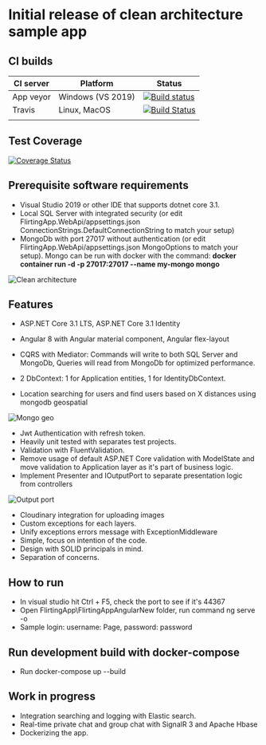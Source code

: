 # Initial release of clean architecture sample app

## CI builds
| CI server | Platform | Status |
|---|---|---|
| App veyor  | Windows (VS 2019) | [![Build status](https://ci.appveyor.com/api/projects/status/uymal0r9typqrb24?svg=true)](https://ci.appveyor.com/project/nguyentanphu/flirtingapp) |
| Travis | Linux, MacOS  | [![Build Status](https://travis-ci.org/nguyentanphu/FlirtingApp.svg?branch=master)](https://travis-ci.org/nguyentanphu/FlirtingApp) |
|   |   |   |

## Test Coverage
[![Coverage Status](https://coveralls.io/repos/github/nguyentanphu/FlirtingApp/badge.svg?branch=develop)](https://coveralls.io/github/nguyentanphu/FlirtingApp?branch=master)

## Prerequisite software requirements

- Visual Studio 2019 or other IDE that supports dotnet core 3.1.
- Local SQL Server with integrated security (or edit FlirtingApp.WebApi/appsettings.json ConnectionStrings.DefaultConnectionString to match your setup)
- MongoDb with port 27017 without authentication (or edit FlirtingApp.WebApi/appsettings.json MongoOptions to match your setup). Mongo can be run with docker with the command: **docker container run -d -p 27017:27017 --name my-mongo mongo**

<img src="https://imgur.com/download/zpTqpYs/"
     alt="Clean architecture" />

## Features

- ASP.NET Core 3.1 LTS, ASP.NET Core 3.1 Identity
- Angular 8 with Angular material component, Angular flex-layout

- CQRS with Mediator: Commands will write to both SQL Server and MongoDb, Queries will read from MongoDb for optimized performance.
- 2 DbContext: 1 for Application entities, 1 for IdentityDbContext.
- Location searching for users and find users based on X distances using mongodb geospatial

<img src="/demo.gif"
     alt="Mongo geo" />
     
- Jwt Authentication with refresh token.
- Heavily unit tested with separates test projects.
- Validation with FluentValidation.
- Remove usage of default ASP.NET Core validation with ModelState and move validation to Application layer as it's part of business logic.
- Implement Presenter and IOutputPort to separate presentation logic from controllers

<img src="https://imgur.com/download/zwI5AlQ/"
     alt="Output port" />

- Cloudinary integration for uploading images
- Custom exceptions for each layers.
- Unify exceptions errors message with ExceptionMiddleware
- Simple, focus on intention of the code.
- Design with SOLID principals in mind.
- Separation of concerns.

## How to run

- In visual studio hit Ctrl + F5, check the port to see if it's 44367
- Open FlirtingApp\FlirtingAppAngularNew folder, run command ng serve -o
- Sample login: username: Page, password: password

## Run development build with docker-compose

- Run docker-compose up --build

## Work in progress

- Integration searching and logging with Elastic search.
- Real-time private chat and group chat with SignalR 3 and Apache Hbase
- Dockerizing the app.
